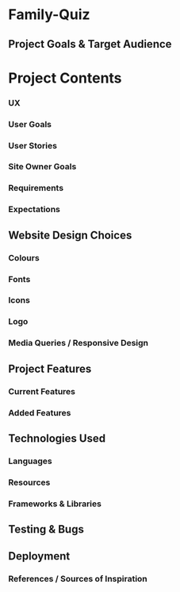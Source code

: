 # Family-Quiz

## Project Goals & Target Audience 

# Project Contents

### UX

### User Goals

### User Stories

### Site Owner Goals 

### Requirements

### Expectations

## Website Design Choices

### Colours

### Fonts

### Icons

### Logo

### Media Queries / Responsive Design

## Project Features

### Current Features

### Added Features

## Technologies Used

### Languages

### Resources

### Frameworks & Libraries

## Testing & Bugs

## Deployment 

### References / Sources of Inspiration
